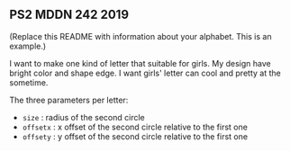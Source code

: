 ## PS2 MDDN 242 2019

(Replace this README with information about your alphabet. This is an example.)

I want to make one kind of letter that suitable for girls. My design have bright color and shape edge. I want girls' letter can cool and pretty at the sometime.

The three parameters per letter:
  * `size` : radius of the second circle
  * `offsetx` : x offset of the second circle relative to the first one
  * `offsety` : y offset of the second circle relative to the first one


